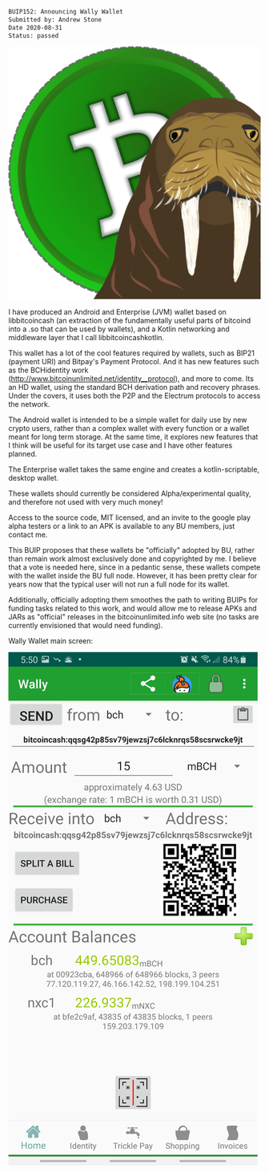     BUIP152: Announcing Wally Wallet
    Submitted by: Andrew Stone
    Date 2020-08-31
    Status: passed


![Waaly Wallet Logo](/media/152_image0.svg)

I have produced an Android and Enterprise (JVM) wallet based on libbitcoincash (an extraction of the fundamentally useful parts of bitcoind into a .so that can be used by wallets), and a Kotlin networking and middleware layer that I call libbitcoincashkotlin.

This wallet has a lot of the cool features required by wallets, such as BIP21 (payment URI) and Bitpay's Payment Protocol. And it has new features such as the BCHidentity work (http://www.bitcoinunlimited.net/identity__protocol), and more to come. Its an HD wallet, using the standard BCH derivation path and recovery phrases. Under the covers, it uses both the P2P and the Electrum protocols to access the network.

The Android wallet is intended to be a simple wallet for daily use by new crypto users, rather than a complex wallet with every function or a wallet meant for long term storage. At the same time, it explores new features that I think will be useful for its target use case and I have other features planned.

The Enterprise wallet takes the same engine and creates a kotlin-scriptable, desktop wallet.

These wallets should currently be considered Alpha/experimental quality, and therefore not used with very much money!

Access to the source code, MIT licensed, and an invite to the google play alpha testers or a link to an APK is available to any BU members, just contact me.

This BUIP proposes that these wallets be "officially" adopted by BU, rather than remain work almost exclusively done and copyrighted by me. I believe that a vote is needed here, since in a pedantic sense, these wallets compete with the wallet inside the BU full node. However, it has been pretty clear for years now that the typical user will not run a full node for its wallet.

Additionally, officially adopting them smoothes the path to writing BUIPs for funding tasks related to this work, and would allow me to release APKs and JARs as "official" releases in the bitcoinunlimited.info web site (no tasks are currently envisioned that would need funding).

Wally Wallet main screen:

![Wally Wallet main screen](/media/152_image1.jpg)
